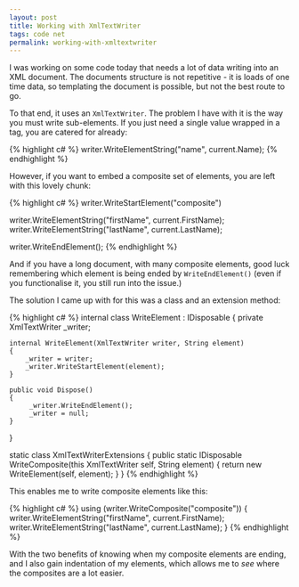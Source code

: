 ```yaml
---
layout: post
title: Working with XmlTextWriter
tags: code net
permalink: working-with-xmltextwriter
---
```


I was working on some code today that needs a lot of data writing into an XML document.  The documents structure is not repetitive - it is loads of one time data, so templating the document is possible, but not the best route to go.

To that end, it uses an `XmlTextWriter`.  The problem I have with it is the way you must write sub-elements.  If you just need a single value wrapped in a tag, you are catered for already:

{% highlight c# %}
writer.WriteElementString("name", current.Name);
{% endhighlight %}

However, if you want to embed a composite set of elements, you are left with this lovely chunk:

{% highlight c# %}
writer.WriteStartElement("composite")

writer.WriteElementString("firstName", current.FirstName);
writer.WriteElementString("lastName", current.LastName);

writer.WriteEndElement();
{% endhighlight %}

And if you have a long document, with many composite elements, good luck remembering which element is being ended by `WriteEndElement()` (even if you functionalise it, you still run into the issue.)

The solution I came up with for this was a class and an extension method:

{% highlight c# %}
internal class WriteElement : IDisposable
{
	private XmlTextWriter _writer;

	internal WriteElement(XmlTextWriter writer, String element)
	{
		_writer = writer;
		_writer.WriteStartElement(element);
	}

	public void Dispose()
	{
		 _writer.WriteEndElement();
		 _writer = null;
	}
}

static class XmlTextWriterExtensions
{
	public static IDisposable WriteComposite(this XmlTextWriter self, String element)
	{
		return new WriteElement(self, element);
	}
}
{% endhighlight %}

This enables me to write composite elements like this:

{% highlight c# %}
using (writer.WriteComposite("composite"))
{
	writer.WriteElementString("firstName", current.FirstName);
	writer.WriteElementString("lastName", current.LastName);
}
{% endhighlight %}

With the two benefits of knowing when my composite elements are ending, and I also gain indentation of my elements, which allows me to *see* where the composites are a lot easier.
